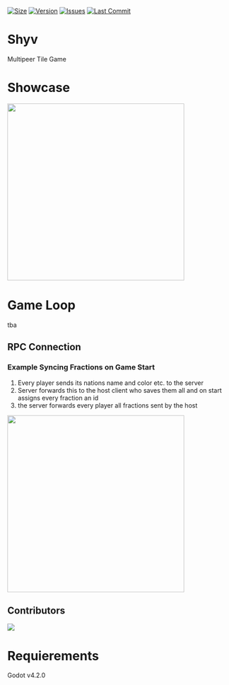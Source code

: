 [![Size](https://img.shields.io/github/repo-size/DragonCat4012/Shyv_Game?color=aa6de6&label=SIZE&style=for-the-badge)]()
[![Version](https://img.shields.io/github/v/release/DragonCat4012/Shyv_Game?color=aa6de6&label=Version&style=for-the-badge)]()
[![Issues](https://img.shields.io/github/issues/DragonCat4012/Shyv_Game?color=aa6de6&label=Issues&style=for-the-badge)]()
[![Last Commit](https://img.shields.io/github/last-commit/DragonCat4012/Shyv_Game/master?color=aa6de6&label=lastcommit&style=for-the-badge)]()


# Shyv
Multipeer Tile Game

# Showcase
<img src="https://kiarar.moe/images/shyv/image.png" width="400">

# Game Loop
tba

## RPC Connection
### Example Syncing Fractions on Game Start
1. Every player sends its nations name and color etc. to the server
2. Server forwards this to the host client who saves them all and on start assigns every fraction an id
3. the server forwards every player all fractions sent by the host

<img src="https://kiarar.moe/images/shyv/example_routing.png" width="400">

## Contributors
<a href = "https://github.com/DragonCat4012/Shyv_Game/graphs/contributors">
  <img src = "https://contrib.rocks/image?repo=DragonCat4012/Shyv_Game"/>
</a>

# Requierements
Godot v4.2.0
